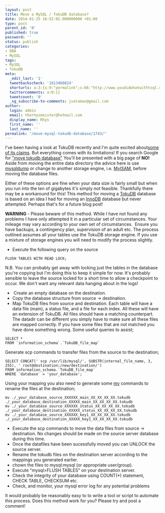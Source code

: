 ```yaml
---
layout: post
title: Move a MySQL / TokuDB database?
date: 2014-01-25 16:52:02.000000000 +01:00
type: post
parent_id: '0'
published: true
password: ''
status: publish
categories:
- DBA
- MySQL
tags:
- MySQL
- TokuDB
meta:
  _edit_last: '1'
  tweetbackscheck: '1613460824'
  shorturls: a:3:{s:9:"permalink";s:66:"http://www.youdidwhatwithtsql.com/move-mysql-tokudb-database/1743/";s:7:"tinyurl";s:26:"http://tinyurl.com/nbrgs3w";s:4:"isgd";s:19:"http://is.gd/8GOzsb";}
  twittercomments: a:0:{}
  tweetcount: '0'
  _sg_subscribe-to-comments: jvataman@gmail.com
author:
  login: admin
  email: therhysmeister@hotmail.com
  display_name: Rhys
  first_name: ''
  last_name: ''
permalink: "/move-mysql-tokudb-database/1743/"
---
```

I've been having a look at TokuDB recently and I'm quite excited about[some of its claims](http://www.tokutek.com/products/tokudb-for-mysql/ "TokuDB features"). But everything comes with its limitations!&nbsp;If you search Google for ["move tokudb database"](https://www.google.co.uk/search?q=move+tokudb+database&oq=move+tokudb+database&aqs=chrome..69i57.3641j0j7&sourceid=chrome&espv=210&es_sm=122&ie=UTF-8 "Move TokuDB Database") You'll be presented with a big page of **NO!&nbsp;** Aside from moving the entire data directory the advice here is use [mysqldump](http://dev.mysql.com/doc/refman/5.6/en/mysqldump.html "mysqldump") or change to another storage engine, i.e. [MyISAM](http://dev.mysql.com/doc/refman/5.6/en/myisam-storage-engine.html "MyISAM Storage Engine"), before moving the database files.

Either of these options are fine when your data size is fairly small but when you run into the ten of gigabytes it's simply not feasible. Thankfully there may be a workaround for this! This method for moving a [TokuDB](http://www.tokutek.com/ "TokuDB Storage Engine for MySQL") database is based on an idea I had for moving an [InnoDB](https://dev.mysql.com/doc/refman/5.6/en/innodb-storage-engine.html "InnoDB Storage Engine") database but never attempted. Perhaps that's for a future blog post!

**WARNING** - Please beware of this method. While I have not found any problems I have only attempted it in a particular set of circumstances. Your mileage may vary according to your own set of circumstances.&nbsp;&nbsp;Ensure you have backups, a contingency plan, supervision of an adult etc. The process outlined assumes all your tables use the TokuDB storage engine. If you use a mixture of storage engines you will need to modify the process slightly.

- Execute the following query on the source

```
FLUSH TABLES WITH READ LOCK;
```

N.B. You can probably get away with locking just the tables in the database you're copying but I'm doing this to keep it simple for now. It's probably sensible to leave the source locked for a short time to allow a checkpoint to occur. We don't want any relevant data hanging about in the logs!

  - &nbsp;Create an empty database on the destination.
  - Copy the database structure from source -\> destination.
  - Map TokuDB files from source and destination. Each table will have a data file (main), a status file, and a file for each index. All these will have an extension of TokuDB. All files should have a matching counterpart. The datadir can be different you simply have to make sure all these files are mapped correctly. If you have some files that are not matched you have done something wrong. Some useful queries to assist;

```
SELECT *
FROM `information_schema`.`TokuDB_file_map`
```

Generate scp commands to transfer files from the source to the destination;

```
SELECT CONCAT(' scp /var/lib/mysql/', SUBSTR(internal_file_name, 3, 255), ' root@destination:/new/destination/')
FROM information_schema.`TokuDB_file_map`
WHERE `database` = 'your_database';
```

Using your mapping you also need to generate some [mv](http://unixhelp.ed.ac.uk/CGI/man-cgi?mv "mv man page") commands to rename the files at the destination;

```
mv ./_your_database_source_XXXXXX_main_XX_XX_XX_XX.tokudb ./_your_database_destination_XXXXX_main_XX_XX_XX_XX.tokudb
mv ./_your_database_source_XXXXXX_status_XX_XX_XX_XX.tokudb ./_your_database_destination_XXXXX_status_XX_XX_XX_XX.tokudb
mv ./_your_database_source_XXXXXX_key1_XX_XX_XX_XX.tokudb ./_your_database_destination_XXXXX_key1_XX_XX_XX_XX.tokudb
```

- Execute the scp commands to move the data files from source -\> destination. No changes should be made on the source server database during this time.
- Once the datafiles have been sucessfully moved you can UNLOCK the source server.
- Rename the tokudb files on the destination server according to the mappings you generated earlier.
- chown the files to mysql:mysql (or appropriate user/group).
- Execute "mysql\>FLUSH TABLES" on your destination server.
- Check the integrity of your database using COUNT(\*) statement, CHECK TABLE, CHECKSUM etc.
- Check, and monitor, your mysql error log for any potential problems

It would probably be reasonably easy to to write a tool or script to automate this process. Does this method work for you? Please try and post a comment!

